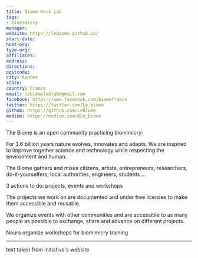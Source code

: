 ```yaml
---
title: Biome Hack Lab
tags:
- biomimicry
manager: 
website: https://lebiome.github.io/
start-date: 
host-org: 
type-org: 
affiliates: 
address: 
directions: 
postcode: 
city: Rennes
state: 
country: France
email: lebiomefablab@gmail.com
facebook: https://www.facebook.com/biomefrance
twitter: https://twitter.com/Le_biome
github: https://github.com/LeBiome
medium: https://medium.com/@Le_biome
---
```


The Biome is an open community practicing biomimicry:

For 3.6 billion years nature evolves, innovates and adapts. We are inspired to improve together science and technology while respecting the environment and human.

The Biome gathers and mixes citizens, artists, entrepreneurs, researchers, do-it-yourselfers, local authorities, engineers, students ...

3 actions to do: projects, events and workshops

The projects we work on are documented and under free licenses to make them accessible and reusable.

We organize events with other communities and are accessible to as many people as possible to exchange, share and advance on different projects.

Nours organize workshops for biomimicry training


---
text taken from initiative's website
